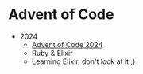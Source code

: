 # Advent of Code

- 2024
  - [Advent of Code 2024](https://adventofcode.com/2024/)
  - Ruby & Elixir
  - Learning Elixir, don't look at it ;)
